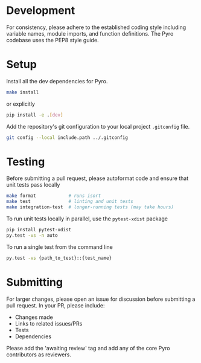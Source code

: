 # Development
For consistency, please adhere to the established coding style including variable names, module imports, and function definitions.  The Pyro codebase uses the PEP8 style guide.

# Setup

Install all the dev dependencies for Pyro.
```sh
make install
```
or explicitly
```sh
pip install -e .[dev]
```

Add the repository's git configuration to your local project `.gitconfig` file.

```sh
git config --local include.path ../.gitconfig
```

# Testing

Before submitting a pull request, please autoformat code and ensure that unit tests pass locally
```sh
make format            # runs isort
make test              # linting and unit tests
make integration-test  # longer-running tests (may take hours)
```

To run unit tests locally in parallel, use the `pytest-xdist` package
```sh
pip install pytest-xdist
py.test -vs -n auto
```

To run a single test from the command line
```sh
py.test -vs {path_to_test}::{test_name}
```

# Submitting

For larger changes, please open an issue for discussion before submitting a pull request.
In your PR, please include:
- Changes made
- Links to related issues/PRs
- Tests
- Dependencies

Please add the 'awaiting review' tag and add any of the core Pyro contributors as reviewers.
